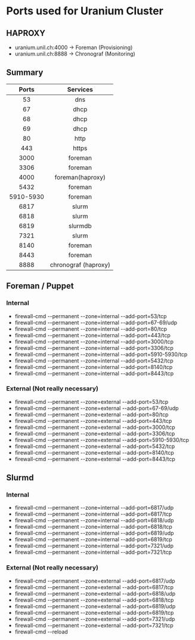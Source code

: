 # Ports used for Uranium Cluster

## HAPROXY

- uranium.unil.ch:4000 -> Foreman (Provisioning)
- uranium.unil.ch:8888 -> Chronograf (Monitoring)


## Summary

| Ports | Services |
|:-----:|:--------:|
|   53  |   dns    |
|   67  |   dhcp   |
|   68  |   dhcp   |
|   69  |   dhcp   |
|   80  |   http   |
|  443  |   https  |
|  3000 |   foreman|
|  3306 |   foreman|
|  4000 |   foreman(haproxy)|
|  5432 |   foreman|
|  5910-5930 |   foreman|
|  6817 |  slurm   |
| 6818  |  slurm   |
| 6819  |  slurmdb |
| 7321  |  slurm   |
|  8140 |   foreman|
|  8443 |   foreman|
|  8888 |   chronograf (haproxy)|





## Foreman / Puppet

### Internal
- firewall-cmd --permanent --zone=internal --add-port=53/tcp
- firewall-cmd --permanent --zone=internal --add-port=67-69/udp
- firewall-cmd --permanent --zone=internal --add-port=80/tcp
- firewall-cmd --permanent --zone=internal --add-port=443/tcp
- firewall-cmd --permanent --zone=internal --add-port=3000/tcp
- firewall-cmd --permanent --zone=internal --add-port=3306/tcp
- firewall-cmd --permanent --zone=internal --add-port=5910-5930/tcp
- firewall-cmd --permanent --zone=internal --add-port=5432/tcp
- firewall-cmd --permanent --zone=internal --add-port=8140/tcp
- firewall-cmd --permanent --zone=internal --add-port=8443/tcp

### External (Not really necessary)

- firewall-cmd --permanent --zone=external --add-port=53/tcp
- firewall-cmd --permanent --zone=external --add-port=67-69/udp
- firewall-cmd --permanent --zone=external --add-port=80/tcp
- firewall-cmd --permanent --zone=external --add-port=443/tcp
- firewall-cmd --permanent --zone=external --add-port=3000/tcp
- firewall-cmd --permanent --zone=external --add-port=3306/tcp
- firewall-cmd --permanent --zone=external --add-port=5910-5930/tcp
- firewall-cmd --permanent --zone=external --add-port=5432/tcp
- firewall-cmd --permanent --zone=external --add-port=8140/tcp
- firewall-cmd --permanent --zone=external --add-port=8443/tcp


## Slurmd

### Internal
- firewall-cmd --permanent --zone=internal --add-port=6817/udp
- firewall-cmd --permanent --zone=internal --add-port=6817/tcp
- firewall-cmd --permanent --zone=internal --add-port=6818/udp
- firewall-cmd --permanent --zone=internal --add-port=6818/tcp
- firewall-cmd --permanent --zone=internal --add-port=6819/udp
- firewall-cmd --permanent --zone=internal --add-port=6819/tcp
- firewall-cmd --permanent --zone=internal --add-port=7321/udp
- firewall-cmd --permanent --zone=internal --add-port=7321/tcp

### External (Not really necessary)
- firewall-cmd --permanent --zone=external --add-port=6817/udp
- firewall-cmd --permanent --zone=external --add-port=6817/tcp
- firewall-cmd --permanent --zone=external --add-port=6818/udp
- firewall-cmd --permanent --zone=external --add-port=6818/tcp
- firewall-cmd --permanent --zone=external --add-port=6819/udp
- firewall-cmd --permanent --zone=external --add-port=6819/tcp
- firewall-cmd --permanent --zone=external --add-port=7321/udp
- firewall-cmd --permanent --zone=external --add-port=7321/tcp
- firewall-cmd --reload